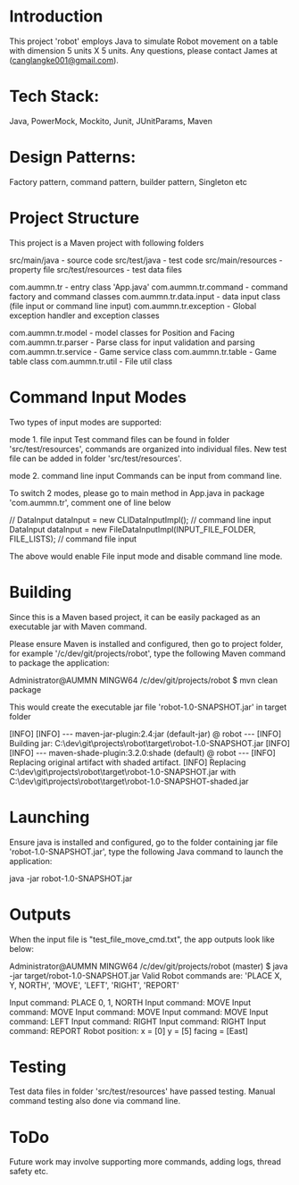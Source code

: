 Introduction
=========================
This project 'robot' employs Java to simulate Robot movement on a table with dimension 5 units X 5 units.
Any questions, please contact James at (canglangke001@gmail.com).


Tech Stack:
=========================================================
Java, PowerMock, Mockito, Junit, JUnitParams, Maven

Design Patterns:
=========================================================
Factory pattern, command pattern, builder pattern, Singleton etc


Project Structure
=========================================================
This project is a Maven project with following folders

src/main/java      -  source code 
src/test/java      -  test code
src/main/resources -  property file
src/test/resources -  test data files

com.aummn.tr               - entry class 'App.java'
com.aummn.tr.command       - command factory and command classes
com.aummn.tr.data.input    - data input class (file input or command line input)
com.aummn.tr.exception     - Global exception handler and exception classes

com.aummn.tr.model         - model classes for Position and Facing
com.aummn.tr.parser        - Parse class for input validation and parsing
com.aummn.tr.service       - Game service class
com.aummn.tr.table         - Game table class
com.aummn.tr.util          - File util class


Command Input Modes
=========================================================
Two types of input modes are supported:

mode 1. file input
Test command files can be found in folder 'src/test/resources',  commands are organized into individual files.
New test file can be added in folder 'src/test/resources'.

mode 2. command line input
Commands can be input from command line. 


To switch 2 modes, please go to main method in App.java in package 'com.aummn.tr', comment one of line below

//    	DataInput dataInput = new CLIDataInputImpl();    // command line input
		DataInput dataInput = new FileDataInputImpl(INPUT_FILE_FOLDER, FILE_LISTS);  // command file input

The above would enable File input mode and disable command line mode.


Building
=========================================================
Since this is a Maven based project, it can be easily packaged as an executable jar with Maven command.

Please ensure Maven is installed and configured, then go to project folder, 
for example '/c/dev/git/projects/robot', type the following Maven command to package the application:

Administrator@AUMMN MINGW64 /c/dev/git/projects/robot
$ mvn clean package


This would create the executable jar file 'robot-1.0-SNAPSHOT.jar' in target folder

[INFO]
[INFO] --- maven-jar-plugin:2.4:jar (default-jar) @ robot ---
[INFO] Building jar: C:\dev\git\projects\robot\target\robot-1.0-SNAPSHOT.jar
[INFO]
[INFO] --- maven-shade-plugin:3.2.0:shade (default) @ robot ---
[INFO] Replacing original artifact with shaded artifact.
[INFO] Replacing C:\dev\git\projects\robot\target\robot-1.0-SNAPSHOT.jar with C:\dev\git\projects\robot\target\robot-1.0-SNAPSHOT-shaded.jar



Launching
=========================================================
Ensure java is installed and configured, go to the folder containing jar file 'robot-1.0-SNAPSHOT.jar',
type the following Java command to launch the application:

java -jar robot-1.0-SNAPSHOT.jar


Outputs
=========================================================
When the input file is "test_file_move_cmd.txt", the app outputs look like below:

Administrator@AUMMN MINGW64 /c/dev/git/projects/robot (master)
$ java -jar target/robot-1.0-SNAPSHOT.jar
Valid Robot commands are: 'PLACE X, Y, NORTH', 'MOVE', 'LEFT', 'RIGHT', 'REPORT'

Input command: PLACE 0, 1, NORTH
Input command: MOVE
Input command: MOVE
Input command: MOVE
Input command: MOVE
Input command: LEFT
Input command: RIGHT
Input command: RIGHT
Input command: REPORT
Robot position: x = [0] y = [5] facing = [East]


Testing
=========================================================
Test data files in folder 'src/test/resources' have passed testing.
Manual command testing also done via command line.


ToDo
=========================================================
Future work may involve supporting more commands, adding logs, thread safety etc.


 